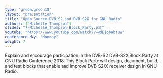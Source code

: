 ```yaml
---
type: "grcon/grcon18"
layout: "presentation"
title: "Open Source DVB-S2 and DVB-S2X for GNU Radio"
authors: ["Michelle Thompson"]
slides: "7-Michelle_Thompson-Block_Party.pdf"
youtube: "https://www.youtube.com/watch?v=wdEjobabtuw"
conference-day: "Monday"
weight: 7
---
```

Explain and encourage participation in the DVB-S2 DVB-S2X Block Party at GNU Radio Conference 2018. This Block Party will design, document, build, and test blocks that enable and improve DVB-S2/X receiver design in GNU Radio.
